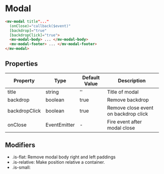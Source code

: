 # Modal

```html
<mv-modal title"..." 
  (onClose)="callback($event)"
  [backdrop]="true" 
  [backdropClick]="true">
  <mv-modal-body> ... </mv-modal-body>
  <mv-modal-footer> ... </mv-modal-footer>
</mv-modal>
```

## Properties

<table>
  <thead>
    <tr>
      <th>Property</th>
      <th>Type</th>
      <th>Default Value</th>
      <th>Description</th>
    </tr>
  </thead>
  <tbody>
    <tr>
      <td>title</td>
      <td>string</td>
      <td>''</td>
      <td>Title of modal</td>
    </tr>
    <tr>
      <td>backdrop</td>
      <td>boolean</td>
      <td>true</td>
      <td>Remove backdrop</td>
    </tr>
    <tr>
      <td>backdropClick</td>
      <td>boolean</td>
      <td>true</td>
      <td>Remove close event on backdrop click</td>
    </tr>
    <tr>
      <td>onClose</td>
      <td>EventEmitter</td>
      <td>-</td>
      <td>Fire event after modal close</td>
    </tr>
  </tbody>
</table>

## Modifiers

- .is-flat: Remove modal body right and left paddings
- .is-relative: Make position relative a container.
- .is-small: 
